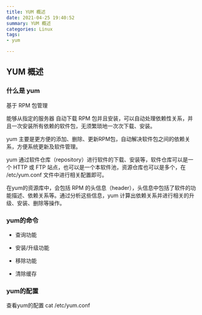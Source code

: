 ```yaml
---
title: YUM 概述
date: 2021-04-25 19:40:52
summary: YUM 概述
categories: Linux
tags:
- yum   

---
```

## YUM 概述

### 什么是 yum

基于 RPM 包管理

能够从指定的服务器 自动下载 RPM 包并且安装，可以自动处理依赖性关系，并且一次安装所有依赖的软件包，无须繁琐地一次次下载、安装。

yum 主要是更方便的添加、删除、更新RPM包，自动解决软件包之间的依赖关系，方便系统更新及软件管理。

yum 通过软件仓库（repository）进行软件的下载、安装等，软件仓库可以是一个 HTTP 或 FTP 站点，也可以是一个本软件池，资源仓库也可以是多个，在 /etc/yum.conf 文件中进行相关配置即可。

在yum的资源库中，会包括 RPM 的头信息（header），头信息中包括了软件的功能描述、依赖关系等。通过分析这些信息，yum 计算出依赖关系并进行相关的升级、安装、删除等操作。


### yum的命令  


- 查询功能

- 安装/升级功能

- 移除功能

- 清除缓存

### yum的配置

查看yum的配置 cat /etc/yum.conf
